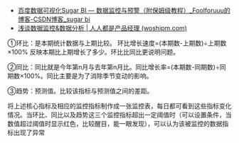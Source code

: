 - [百度数据可视化Sugar BI — 数据监控与预警（附保姆级教程）_Foolforuuu的博客-CSDN博客_sugar bi](https://blog.csdn.net/Foolforuuu/article/details/125445761)
- [浅谈数据监控&数据分析 | 人人都是产品经理 (woshipm.com)](https://www.woshipm.com/data-analysis/954172.html)

①环比：是本期统计数据与上期比较。 环比增长速度=(本期数-上期数)÷上期数×100% 反映本期比上期增长了多少。环比比同比更说明问题。

②同比：同比就是今年第n月与去年第n月比。同比增长率=(本期数-同期数)÷同期数×100%。同比主要是为了消除季节变动的影响。

③趋势：预测值。比较该指标与预测值之间的差距。

将上述核心指标及相应的监控指标制作成一张监控表，每日都可看到这些指标变化情况。当环比、同比以及趋势这三个监控指标超出一定阈值时（可以设置条件，当数值超过阈值时显示红色，比较醒目，能一眼发现），可以认为该被监控的数据指标出现了异常